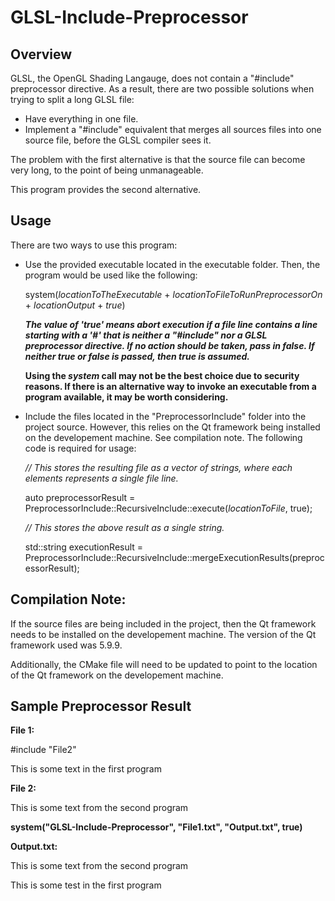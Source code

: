 # GLSL-Include-Preprocessor

## Overview

GLSL, the OpenGL Shading Langauge, does not contain a "#include" preprocessor directive.
As a result, there are two possible solutions when trying to split a long GLSL file:

* Have everything in one file.
* Implement a "#include" equivalent that merges all sources files into one source file,
   before the GLSL compiler sees it.
   
The problem with the first alternative is that the source file can become very long, to the
point of being unmanageable.

This program provides the second alternative.

## Usage

There are two ways to use this program:

* Use the provided executable located in the executable folder. Then, the program would be used like the following:

  system(_locationToTheExecutable_ +  _locationToFileToRunPreprocessorOn_ +  _locationOutput_ +  _true_)
  
  **_The value of 'true' means abort execution if a file line contains a line starting with a '#' that is neither a "#include" nor a GLSL preprocessor directive. If no action should be taken, pass in false. If neither true or false is passed, then true is assumed._**
  
  **Using the _system_ call may not be the best choice due to security reasons. If there is an alternative way to invoke an executable from a program available, it may be worth considering.**

* Include the files located in the "PreprocessorInclude" folder into the project source. However, this relies on the Qt framework being installed on the developement machine. See compilation note. The following code is required for usage:

  _// This stores the resulting file as a vector of strings, where each elements represents a single file line._
  
  auto preprocessorResult = PreprocessorInclude::RecursiveInclude::execute(_locationToFile_, true);
  
  _// This stores the above result as a single string._
  
  std::string executionResult = PreprocessorInclude::RecursiveInclude::mergeExecutionResults(preprocessorResult);
  
## Compilation Note:

If the source files are being included in the project, then the Qt framework needs to be installed on the developement machine. The version of the Qt framework used was 5.9.9.

Additionally, the CMake file will need to be updated to point to the location of the Qt framework on the developement machine.

## Sample Preprocessor Result

**File 1:** 

  #include "File2"
  
  This is some text in the first program
  
**File 2:**

  This is some text from the second program
  
**system("GLSL-Include-Preprocessor", "File1.txt", "Output.txt", true)**

**Output.txt:**

  This is some text from the second program
  
  This is some test in the first program
